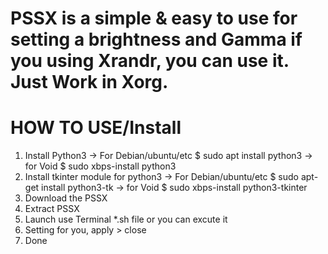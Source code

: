 PSSX is a simple & easy to use for setting a brightness and Gamma
if you using Xrandr, you can use it. Just Work in Xorg.
=====================================================================
HOW TO USE/Install
=====================================================================
1. Install Python3
   -> For Debian/ubuntu/etc
      $ sudo apt install python3
   -> for Void
      $ sudo xbps-install python3
3. Install tkinter module for python3
   -> For Debian/ubuntu/etc
      $ sudo apt-get install python3-tk
   -> for Void
      $ sudo xbps-install python3-tkinter
5. Download the PSSX
6. Extract PSSX
7. Launch use Terminal *.sh file or you can excute it
8. Setting for you, apply > close
9. Done

